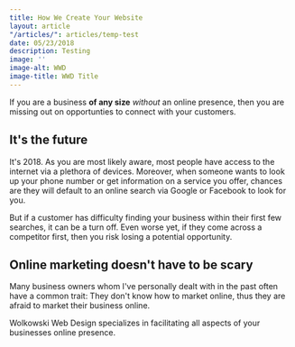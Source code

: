 ```yaml
---
title: How We Create Your Website
layout: article
"/articles/": articles/temp-test
date: 05/23/2018
description: Testing
image: ''
image-alt: WWD
image-title: WWD Title
---
```

If you are a business **of any size** _without_ an online presence, then you are missing out on opportunties to connect with your customers. 

## It's the future

It's 2018. As you are most likely aware, most people have access to the internet via a plethora of devices. Moreover, when someone wants to look up your phone number or get information on a service you offer, chances are they will default to an online search via Google or Facebook to look for you. 

But if a customer has difficulty finding your business within their first few searches, it can be a turn off. Even worse yet, if they come across a competitor first, then you risk losing a potential opportunity.

## Online marketing doesn't have to be scary

Many business owners whom I've personally dealt with in the past often have a common trait: They don't know how to market online, thus they are afraid to market their business online.

Wolkowski Web Design specializes in facilitating all aspects of your businesses online presence. 